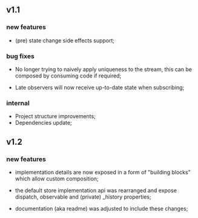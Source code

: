 ## v1.1

### new features

*   (pre) state change side effects support;

### bug fixes

*   No longer trying to naively apply uniqueness to the stream, this can
    be composed by consuming code if required;

*   Late observers will now receive up-to-date state when subscribing;

### internal

*   Project structure improvements;
*   Dependencies update;

## v1.2

### new features

*   implementation details are now exposed in a form of "building
    blocks" which allow custom composition;

*   the default store implementation api was rearranged and expose
    dispatch, observable and (private) _history properties;

*   documentation (aka readme) was adjusted to include these changes;
